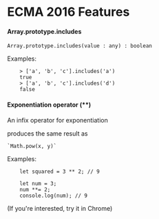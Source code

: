# ECMA 2016 Features

####    Array.prototype.includes

`Array.prototype.includes(value : any) : boolean`

Examples:

```
    > ['a', 'b', 'c'].includes('a')
    true
    > ['a', 'b', 'c'].includes('d')
    false
```

####    Exponentiation operator (**)

An infix operator for exponentiation

produces the same result as

    `Math.pow(x, y)`

Examples:
```
    let squared = 3 ** 2; // 9

    let num = 3;
    num **= 2;
    console.log(num); // 9

```

(If you're interested, try it in Chrome)
